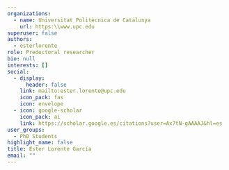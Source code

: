 ```yaml
---
organizations:
  - name: Universitat Politècnica de Catalunya
    url: https:\\www.upc.edu
superuser: false
authors:
  - esterlorente
role: Predoctoral researcher
bio: null
interests: []
social:
  - display:
      header: false
    link: mailto:ester.lorente@upc.edu
    icon_pack: fas
    icon: envelope
  - icon: google-scholar
    icon_pack: ai
    link: https://scholar.google.es/citations?user=Ax7tN-gAAAAJ&hl=es
user_groups:
  - PhD Students
highlight_name: false
title: Ester Lorente García
email: ""
---
```

